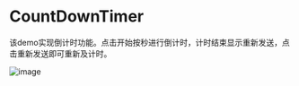 # CountDownTimer

该demo实现倒计时功能。点击开始按秒进行倒计时，计时结束显示重新发送，点击重新发送即可重新及计时。

![image](https://github.com/JeffersonZH/CountDownTimer/tree/master/Gif/CountDownTimer.gif)
